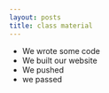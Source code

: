 ```yaml
---
layout: posts
title: class material
---
```


- We wrote some code
- We built our website
- We pushed
- we passed